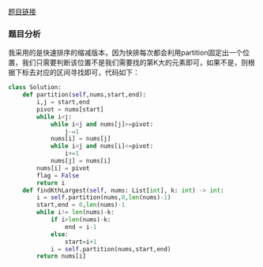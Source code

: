 [题目链接](https://leetcode-cn.com/problems/kth-largest-element-in-an-array/solution/kuai-su-pai-xu-de-bian-xing-ban-by-yin-shan-ci-ba-/)
### 题目分析
我采用的是快速排序的缩减版本，因为快排每次都会利用partition固定出一个位置，我们只需要判断该位置不是我们需要找的第K大的元素即可，如果不是，则根据下标去对应的区间寻找即可，代码如下：
```Python
class Solution:
    def partition(self,nums,start,end):
        i,j = start,end
        pivot = nums[start]
        while i<j:
            while i<j and nums[j]>=pivot:
                j-=1
            nums[i] = nums[j]
            while i<j and nums[i]<=pivot:
                i+=1
            nums[j] = nums[i]
        nums[i] = pivot
        flag = False
        return i
    def findKthLargest(self, nums: List[int], k: int) -> int:
        i = self.partition(nums,0,len(nums)-1)
        start,end = 0,len(nums)-1
        while i!= len(nums)-k:
            if i>len(nums)-k:
                end = i-1
            else:
                start=i+1
            i = self.partition(nums,start,end)
        return nums[i]

```

